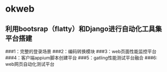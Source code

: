 okweb
=====
利用bootsrap（flatty）和Django进行自动化工具集平台搭建
-
###1：完整的登录场景
###2：编码转换模块
###3：web页面性能监控平台
###4：客户端appium脚本创建平台
###5：gatling性能测试平台融合
###6: web网页自动化测试平台
